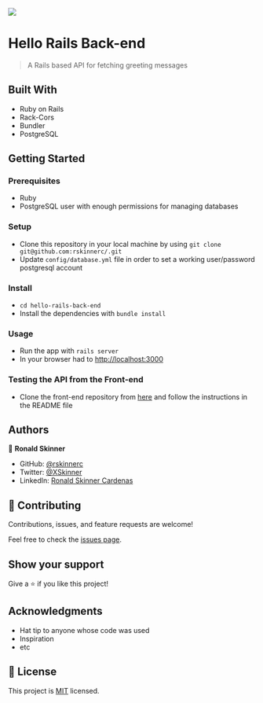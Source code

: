 ![](https://img.shields.io/badge/Microverse-blueviolet)

# Hello Rails Back-end


> A Rails based API for fetching greeting messages


## Built With

- Ruby on Rails
- Rack-Cors
- Bundler
- PostgreSQL



## Getting Started

### Prerequisites
- Ruby
- PostgreSQL user with enough permissions for managing databases

### Setup
- Clone this repository in your local machine by using `git clone git@github.com:rskinnerc/.git`
- Update `config/database.yml` file in order to set a working user/password postgresql account
### Install
- `cd hello-rails-back-end`
- Install the dependencies with `bundle install`

### Usage
- Run the app with `rails server`
- In your browser had to [http://localhost:3000](http://localhost:3000)


### Testing the API from the Front-end
- Clone the front-end repository from [here](https://github.com/rskinnerc/hello-react-front-end) and follow the instructions in the README file

## Authors

👤 **Ronald Skinner**

- GitHub: [@rskinnerc](https://github.com/rskinnerc)
- Twitter: [@XSkinner](https://twitter.com/XSkinner)
- LinkedIn: [Ronald Skinner Cardenas](https://www.linkedin.com/in/rskinnerc/)

## 🤝 Contributing

Contributions, issues, and feature requests are welcome!

Feel free to check the [issues page](../../issues/).

## Show your support

Give a ⭐️ if you like this project!

## Acknowledgments

- Hat tip to anyone whose code was used
- Inspiration
- etc

## 📝 License

This project is [MIT](./LICENSE) licensed.
